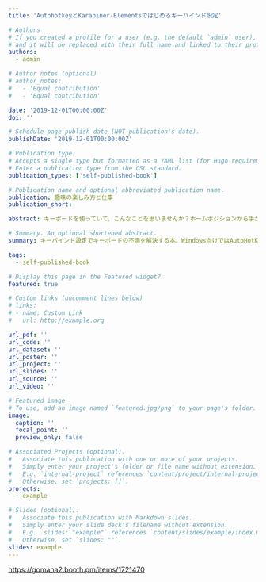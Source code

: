 ```yaml
---
title: 'AutohotkeyとKarabiner-Elementsではじめるキーバインド設定'

# Authors
# If you created a profile for a user (e.g. the default `admin` user), write the username (folder name) here
# and it will be replaced with their full name and linked to their profile.
authors:
  - admin

# Author notes (optional)
# author_notes:
#   - 'Equal contribution'
#   - 'Equal contribution'

date: '2019-12-01T00:00:00Z'
doi: ''

# Schedule page publish date (NOT publication's date).
publishDate: '2019-12-01T00:00:00Z'

# Publication type.
# Accepts a single type but formatted as a YAML list (for Hugo requirements).
# Enter a publication type from the CSL standard.
publication_types: ['self-published-book']

# Publication name and optional abbreviated publication name.
publication: 趣味の楽しみ方と仕事
publication_short: 

abstract: キーボードを使っていて、こんなことを思いませんか？ホームポジションから手が離れて面倒・ショートカットキーがもっと押しやすいキーに欲しい・普段も慣れたエディタのショートカットキーを使いたい......。それらを解決していく本です。この本を読めば、自分好みのキーバインド設定が作れるようになります。Windows向けではAutoHotKey、Mac向けではKarabiner-Elementsを紹介しています。

# Summary. An optional shortened abstract.
summary: キーバインド設定でキーボードの不満を解決する本。Windows向けではAutoHotKey、Mac向けではKarabiner-Elementsを紹介しています。

tags:
  - self-published-book

# Display this page in the Featured widget?
featured: true

# Custom links (uncomment lines below)
# links:
# - name: Custom Link
#   url: http://example.org

url_pdf: ''
url_code: ''
url_dataset: ''
url_poster: ''
url_project: ''
url_slides: ''
url_source: ''
url_video: ''

# Featured image
# To use, add an image named `featured.jpg/png` to your page's folder.
image:
  caption: ''
  focal_point: ''
  preview_only: false

# Associated Projects (optional).
#   Associate this publication with one or more of your projects.
#   Simply enter your project's folder or file name without extension.
#   E.g. `internal-project` references `content/project/internal-project/index.md`.
#   Otherwise, set `projects: []`.
projects:
  - example

# Slides (optional).
#   Associate this publication with Markdown slides.
#   Simply enter your slide deck's filename without extension.
#   E.g. `slides: "example"` references `content/slides/example/index.md`.
#   Otherwise, set `slides: ""`.
slides: example
---
```


https://gomana2.booth.pm/items/1721470
